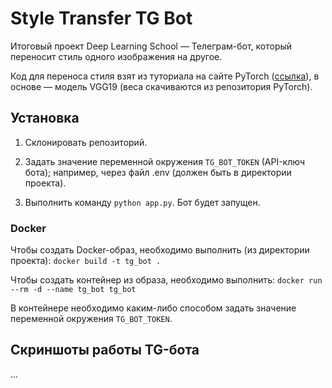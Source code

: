 # Style Transfer TG Bot

Итоговый проект Deep Learning School — Телеграм-бот, который переносит стиль одного
изображения на другое.

Код для переноса стиля взят из туториала на сайте PyTorch ([ссылка](https://pytorch.org/tutorials/advanced/neural_style_tutorial.html)), в основе — модель VGG19
(веса скачиваются из репозитория PyTorch).

## Установка

1. Склонировать репозиторий.

2. Задать значение переменной окружения `TG_BOT_TOKEN` (API-ключ бота);
например, через файл .env (должен быть в директории проекта).

3. Выполнить команду `python app.py`. Бот будет запущен.

### Docker

Чтобы создать Docker-образ, необходимо выполнить (из директории проекта):
```docker build -t tg_bot .```

Чтобы создать контейнер из образа, необходимо выполнить:
```docker run --rm -d --name tg_bot tg_bot```

В контейнере необходимо каким-либо способом задать значение
переменной окружения `TG_BOT_TOKEN`.

## Скриншоты работы TG-бота

...
